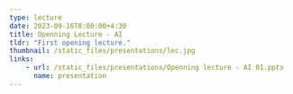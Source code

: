```yaml
---
type: lecture
date: 2023-09-16T8:00:00+4:30
title: Openning Lecture - AI
tldr: "First opening lecture."
thumbnail: /static_files/presentations/lec.jpg
links: 
    - url: /static_files/presentations/Openning lecture - AI 01.pptx
      name: presentation
---
```

